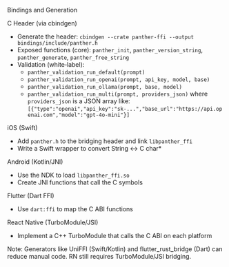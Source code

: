 Bindings and Generation

C Header (via cbindgen)
- Generate the header: `cbindgen --crate panther-ffi --output bindings/include/panther.h`
- Exposed functions (core): `panther_init`, `panther_version_string`, `panther_generate`, `panther_free_string`
- Validation (white‑label):
  - `panther_validation_run_default(prompt)`
  - `panther_validation_run_openai(prompt, api_key, model, base)`
  - `panther_validation_run_ollama(prompt, base, model)`
  - `panther_validation_run_multi(prompt, providers_json)` where `providers_json` is a JSON array like:
    `[{"type":"openai","api_key":"sk-...","base_url":"https://api.openai.com","model":"gpt-4o-mini"}]`

iOS (Swift)
- Add `panther.h` to the bridging header and link `libpanther_ffi`
- Write a Swift wrapper to convert String <-> C char*

Android (Kotlin/JNI)
- Use the NDK to load `libpanther_ffi.so`
- Create JNI functions that call the C symbols

Flutter (Dart FFI)
- Use `dart:ffi` to map the C ABI functions

React Native (TurboModule/JSI)
- Implement a C++ TurboModule that calls the C ABI on each platform

Note: Generators like UniFFI (Swift/Kotlin) and flutter_rust_bridge (Dart) can reduce manual code. RN still requires TurboModule/JSI bridging.
